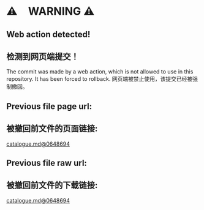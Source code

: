# ⚠　WARNING ⚠
## Web action detected!
## 检测到网页端提交！

The commit was made by a web action, which is not allowed to use in this repository. It has been forced to rollback.
网页端被禁止使用，该提交已经被强制撤回。
    
## Previous file page url:
## 被撤回前文件的页面链接:

[catalogue.md@0648694](https://github.com/Loongson-neuq/cpu-rtl-neuqZhan/blob/101d851e97ae7f290b6baf4ceb980bd4aa9c269c/catalogue.md)

## Previous file raw url:
## 被撤回前文件的下载链接:

[catalogue.md@0648694](https://github.com/Loongson-neuq/cpu-rtl-neuqZhan/raw/101d851e97ae7f290b6baf4ceb980bd4aa9c269c/catalogue.md)